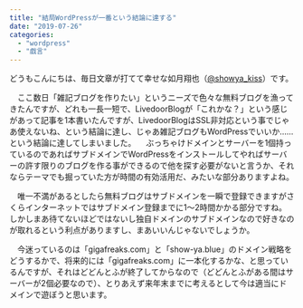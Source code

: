 ```yaml
---
title: "結局WordPressが一番という結論に達する"
date: "2019-07-26"
categories: 
  - "wordpress"
  - "戯言"
---
```


どうもこんにちは、毎日文章が打てて幸せな如月翔也（[@showya\_kiss](http://twitter.com/showya_kiss)）です。

　ここ数日「雑記ブログを作りたい」というニーズで色々な無料ブログを漁ってきたんですが、どれも一長一短で、LivedoorBlogが「これかな？」という感じがあって記事を1本書いたんですが、LivedoorBlogはSSL非対応という事でじゃあ使えないね、という結論に達し、じゃあ雑記ブログもWordPressでいいか……という結論に達してしまいました。 　ぶっちゃけドメインとサーバーを1個持っているのであればサブドメインでWordPressをインストールしてやればサーバーの許す限りのブログを作る事ができるので他を探す必要がないと言うか、それならテーマでも掘っていた方が時間の有効活用だ、みたいな部分ありますよね。

　唯一不満があるとしたら無料ブログはサブドメインを一瞬で登録できますがさくらインターネットではサブドメイン登録までに1〜2時間かかる部分ですね。しかしまあ待てないほどではないし独自ドメインのサブドメインなので好きなのが取れるという利点がありますし、まあいいんじゃないでしょうか。

　今迷っているのは「gigafreaks.com」と「show-ya.blue」のドメイン戦略をどうするかで、将来的には「gigafreaks.com」に一本化するかな、と思っているんですが、それはどどんとふが終了してからなので（どどんとふがある間はサーバーが2個必要なので）、とりあえず来年末までに考えるとして今は適当にドメインで遊ぼうと思います。
